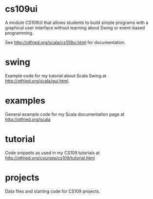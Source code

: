 # cs109ui

A module CS109UI that allows students to build simple programs with a
graphical user interface without learning about Swing or event-based
programming.

See http://otfried.org/scala/cs109ui.html for documentation.


# swing

Example code for my tutorial about Scala Swing 
at http://otfried.org/scala/gui.html.


# examples

General example code for my Scala documentation page
at http://otfried.org/scala


# tutorial

Code snippets as used in my CS109 tutorials
at http://otfried.org/courses/cs109/tutorial.html


# projects

Data files and starting code for CS109 projects.

